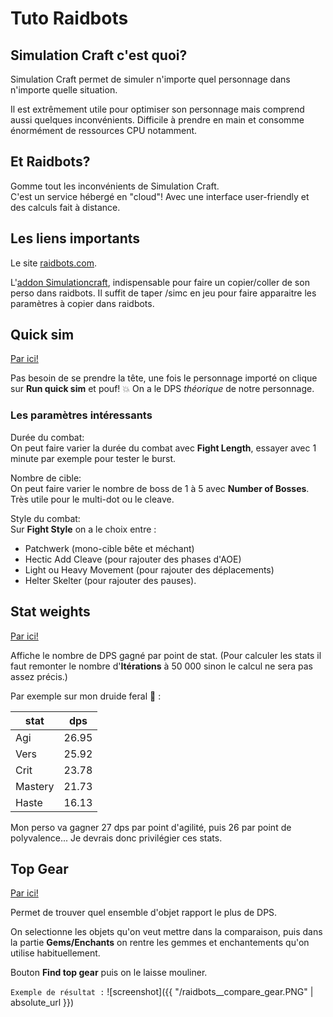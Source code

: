 # Tuto Raidbots

## Simulation Craft c'est quoi?

Simulation Craft permet de simuler n'importe quel personnage dans n'importe quelle situation.

Il est extrêmement utile pour optimiser son personnage mais comprend aussi quelques inconvénients. Difficile à prendre en main et consomme énormément de ressources CPU notamment.


## Et Raidbots?

Gomme tout les inconvénients de Simulation Craft.
<br />
C'est un service hébergé en "cloud"! Avec une interface user-friendly et des calculs fait à distance.


## Les liens importants

Le site [raidbots.com](https://www.raidbots.com).

L'[addon Simulationcraft](https://www.curseforge.com/wow/addons/simulationcraft), indispensable pour faire un copier/coller de son perso dans raidbots. Il suffit de taper /simc en jeu pour faire apparaitre les paramètres à copier dans raidbots.


## Quick sim

[Par ici!](https://www.raidbots.com/simbot/quick)

Pas besoin de se prendre la tête, une fois le personnage importé on clique sur **Run quick sim** et pouf! :boom: On a le DPS *théorique* de notre personnage.

### Les paramètres intéressants

Durée du combat:
<br />
On peut faire varier la durée du combat avec **Fight Length**, essayer avec 1 minute par exemple pour tester le burst.

Nombre de cible:
<br />
On peut faire varier le nombre de boss de 1 à 5 avec **Number of Bosses**. Très utile pour le multi-dot ou le cleave.

Style du combat:
<br />
Sur **Fight Style** on a le choix entre :
- Patchwerk (mono-cible bête et méchant)
- Hectic Add Cleave (pour rajouter des phases d'AOE)
- Light ou Heavy Movement (pour rajouter des déplacements)
- Helter Skelter (pour rajouter des pauses).


## Stat weights

[Par ici!](https://www.raidbots.com/simbot/stats)

Affiche le nombre de DPS gagné par point de stat. (Pour calculer les stats il faut remonter le nombre d'**Itérations** à 50 000 sinon le calcul ne sera pas assez précis.)

Par exemple sur mon druide feral :tiger: :

| stat | dps |
|-------|--------|
| Agi | 26.95 |
| Vers | 25.92 |
| Crit | 23.78 |
| Mastery | 21.73 |
| Haste | 16.13 |

Mon perso va gagner 27 dps par point d'agilité, puis 26 par point de polyvalence... Je devrais donc privilégier ces stats.


## Top Gear

[Par ici!](https://www.raidbots.com/simbot/topgear)

Permet de trouver quel ensemble d'objet rapport le plus de DPS.

On selectionne les objets qu'on veut mettre dans la comparaison, puis dans la partie **Gems/Enchants** on rentre les gemmes et enchantements qu'on utilise habituellement.

Bouton **Find top gear** puis on le laisse mouliner.

`
Exemple de résultat :
`
![screenshot]({{ "/raidbots__compare_gear.PNG" | absolute_url }})

